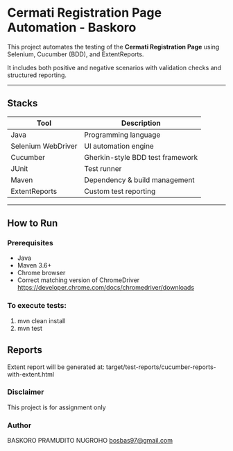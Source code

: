 # Cermati Registration Page Automation - Baskoro

This project automates the testing of the **Cermati Registration Page** using Selenium, Cucumber (BDD), and ExtentReports.

It includes both positive and negative scenarios with validation checks and structured reporting.

---

## Stacks

| Tool            | Description                                |
|------------------|--------------------------------------------|
| Java             | Programming language                       |
| Selenium WebDriver | UI automation engine                     |
| Cucumber         | Gherkin-style BDD test framework           |
| JUnit            | Test runner                                |
| Maven            | Dependency & build management              |
| ExtentReports    | Custom test reporting                      |

---

## How to Run

### Prerequisites

- Java
- Maven 3.6+
- Chrome browser
- Correct matching version of ChromeDriver https://developer.chrome.com/docs/chromedriver/downloads

### To execute tests:

1. mvn clean install
2. mvn test

## Reports
Extent report will be generated at: target/test-reports/cucumber-reports-with-extent.html

### Disclaimer

This project is for assignment only

### Author
BASKORO PRAMUDITO NUGROHO
bosbas97@gmail.com

